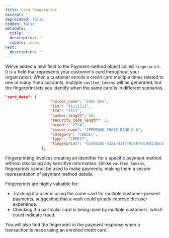 ```yaml
---
title: Card Fingerprint
excerpt: ''
deprecated: false
hidden: false
metadata:
  title: ''
  description: ''
  robots: index
next:
  description: ''
---
```

We've added a new field to the Payment method object called `fingerprint`. It is a field that represents your customer's card throughout your organization. When a customer enrolls a credit card multiple times related to one or many Yuno accounts, multiple `vaulted_tokens` will be generated, but the fingerprint lets you identify when the same card is in different scenarios.

```json
"card_data": {
                    "holder_name": "John Doe",
                    "iin": "41111111",
                    "lfd": "1111",
                    "number_length": 16,
                    "security_code_length": 3,
                    "brand": "VISA",
                    "issuer_name": "JPMORGAN CHASE BANK N A",
                    "category": "CREDIT",
                    "type": "CREDIT",
                    "fingerprint": "d244e20d-43a1-43f7-9b48-0a76423be35e"
                },
```

Fingerprinting involves creating an identifier for a specific payment method without disclosing any sensitive information. Unlike `vaulted_tokens`, fingerprints cannot be used to make payments, making them a secure representation of payment method details.  

Fingerprints are highly valuable for:

* Tracking if a user is using the same card for multiple customer-present payments, suggesting that a vault could greatly improve the user experience.
* Checking if a particular card is being used by multiple customers, which could indicate fraud.

You will also find the fingerprint in the payment response when a transaction is made using an enrolled credit card.
